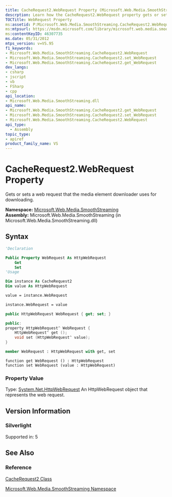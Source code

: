 ```yaml
---
title: CacheRequest2.WebRequest Property (Microsoft.Web.Media.SmoothStreaming)
descrption: Learn how the CacheRequest2.WebRequest property gets or sets a web request that the media element downloader uses for downloading.
TOCTitle: WebRequest Property
ms:assetid: P:Microsoft.Web.Media.SmoothStreaming.CacheRequest2.WebRequest
ms:mtpsurl: https://msdn.microsoft.com/library/microsoft.web.media.smoothstreaming.cacherequest2.webrequest(v=VS.95)
ms:contentKeyID: 46307735
ms.date: 05/31/2012
mtps_version: v=VS.95
f1_keywords:
- Microsoft.Web.Media.SmoothStreaming.CacheRequest2.WebRequest
- Microsoft.Web.Media.SmoothStreaming.CacheRequest2.set_WebRequest
- Microsoft.Web.Media.SmoothStreaming.CacheRequest2.get_WebRequest
dev_langs:
- csharp
- jscript
- vb
- FSharp
- cpp
api_location:
- Microsoft.Web.Media.SmoothStreaming.dll
api_name:
- Microsoft.Web.Media.SmoothStreaming.CacheRequest2.get_WebRequest
- Microsoft.Web.Media.SmoothStreaming.CacheRequest2.set_WebRequest
- Microsoft.Web.Media.SmoothStreaming.CacheRequest2.WebRequest
api_type:
  - Assembly
topic_type:
- apiref
product_family_name: VS
---
```


# CacheRequest2.WebRequest Property

Gets or sets a web request that the media element downloader uses for downloading.

**Namespace:**  [Microsoft.Web.Media.SmoothStreaming](microsoft-web-media-smoothstreaming-namespace_1.md)  
**Assembly:**  Microsoft.Web.Media.SmoothStreaming (in Microsoft.Web.Media.SmoothStreaming.dll)

## Syntax

```vb
'Declaration

Public Property WebRequest As HttpWebRequest
    Get
    Set
'Usage

Dim instance As CacheRequest2
Dim value As HttpWebRequest

value = instance.WebRequest

instance.WebRequest = value
```

```csharp
public HttpWebRequest WebRequest { get; set; }
```

```cpp
public:
property HttpWebRequest^ WebRequest {
    HttpWebRequest^ get ();
    void set (HttpWebRequest^ value);
}
```

``` fsharp
member WebRequest : HttpWebRequest with get, set
```

```jscript
function get WebRequest () : HttpWebRequest
function set WebRequest (value : HttpWebRequest)
```

### Property Value

Type: [System.Net.HttpWebRequest](https://msdn.microsoft.com/library/8y7x3zz2\(v=vs.95\))  
An HttpWebRequest object that represents the web request.

## Version Information

### Silverlight

Supported in: 5  

## See Also

### Reference

[CacheRequest2 Class](cacherequest2-class-microsoft-web-media-smoothstreaming.md)

[Microsoft.Web.Media.SmoothStreaming Namespace](microsoft-web-media-smoothstreaming-namespace_1.md)

